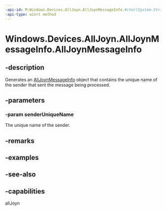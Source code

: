 ----api-id: M:Windows.Devices.AllJoyn.AllJoynMessageInfo.#ctor(System.String)
-api-type: winrt method
---<!-- Method syntaxpublic AllJoynMessageInfo(System.String senderUniqueName)--># Windows.Devices.AllJoyn.AllJoynMessageInfo.AllJoynMessageInfo## -descriptionGenerates an [AllJoynMessageInfo](alljoynmessageinfo.md) object that contains the unique name of the sender that sent the message being processed.## -parameters### -param senderUniqueNameThe unique name of the sender.## -remarks## -examples## -see-also## -capabilitiesallJoyn